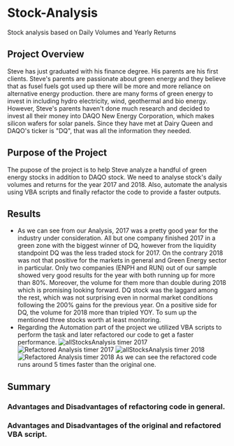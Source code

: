 # Stock-Analysis
Stock analysis based on Daily Volumes and Yearly Returns
## Project Overview
Steve has just graduated with his finance degree. His parents are his first clients. Steve's parents are passionate about green energy and they believe that as fusel fuels got used up there will be more and more reliance on alternative energy production. there are many forms of green energy to invest in including hydro electricity, wind, geothermal and bio energy. However, Steve's parents haven't done much research and decided to invest all their money into DAQO New Energy Corporation, which makes silicon wafers for solar panels. Since they have met at Dairy Queen and DAQO's ticker is "DQ", that was all the information they needed. 
## Purpose of the Project
The pupose of the project is to help Steve analyze a handful of green energy stocks in addition to DAQO stock.
We need to analyse stock's daily volumes and returns for the year 2017 and 2018. Also, automate the analysis using VBA scripts and finally refactor the code to provide a faster outputs.
## Results
* As we can see from our Analysis, 2017 was a pretty good year for the industry under consideration. All but one company finished 2017 in a green zone with the biggest winner of DQ, however from the liquidity standpoint DQ was the less traded stock for 2017. On the contrary 2018 was not that positive for the markets in general and Green Energy sector in particular. Only two companies (ENPH and RUN) out of our sample showed very good results for the year with both running up for more than 80%. Moreover, the volume for them more than double during 2018 which is promising looking forward. DQ stock was the laggard among the rest, which was not surprising even in normal market conditions following the 200% gains for the previous year. On a positive side for DQ, the volume for 2018 more than tripled YOY. To sum up the mentioned three stocks worth at least monitoring.
* Regarding the Automation part of the project we utilized VBA scripts to perform the task and later refactored our code to get a faster performance.
![allStocksAnalysis timer 2017](https://user-images.githubusercontent.com/42978221/141705668-dc59efaa-fd1d-41fe-a3ac-02b4aa41f7d4.png)
![Refactored Analysis timer 2017](https://user-images.githubusercontent.com/42978221/141705690-0f688f3a-c83f-4911-8237-e768487f4bac.png)
![allStocksAnalysis timer 2018](https://user-images.githubusercontent.com/42978221/141705699-bb595f24-7184-4490-a035-6f7daf6dbd53.png)
![Refactored Analysis timer 2018](https://user-images.githubusercontent.com/42978221/141705706-a641159c-18e9-403b-a0e7-cc3d9b5bee05.png)
As we can see the refactored code runs around 5 times faster than the original one.
## Summary
### Advantages and Disadvantages of refactoring code in general.

### Advantages and Disadvantages of the original and refactored VBA script.
